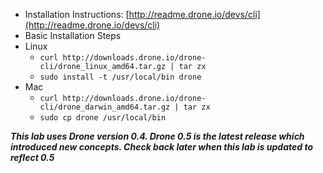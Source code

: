 
* Installation Instructions: [http://readme.drone.io/devs/cli](http://readme.drone.io/devs/cli)
* Basic Installation Steps
* Linux
  * `curl http://downloads.drone.io/drone-cli/drone_linux_amd64.tar.gz | tar zx`
  * `sudo install -t /usr/local/bin drone`
* Mac
  * `curl http://downloads.drone.io/drone-cli/drone_darwin_amd64.tar.gz | tar zx`
  * `sudo cp drone /usr/local/bin`

***This lab uses Drone version 0.4.  Drone 0.5 is the latest release which introduced new concepts.  Check back later when this lab is updated to reflect 0.5***

